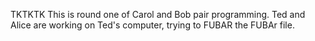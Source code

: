 TKTKTK
This is round one of Carol and Bob pair programming.
Ted and Alice are working on Ted's computer, trying to FUBAR the FUBAr file.